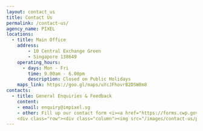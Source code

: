```yaml
---
layout: contact_us
title: Contact Us
permalink: /contact-us/
agency_name: PIXEL
locations:
  - title: Main Office
    address:
        - 10 Central Exchange Green
        - Singapore 138649
    operating_hours:
      - days: Mon - Fri
        time: 9.00am - 6.00pm
        description: Closed on Public Holidays
    maps_link: https://goo.gl/maps/uYcJFhovrB2DSW8m8
contacts:
  - title: General Enquiries & Feedback
    content:
    - email: enquiry@impixel.sg
    - other: Fill up our contact form <i><a href="https://forms.cwp.gov.sg/venuerequest/FormNFJO7">here</a></i><br><br>
    <div class="row"><div class="column"><img src="/images/contact-us/pixel-building-photo.jpg" alt="1" class="centre"></div></div>
---
```


